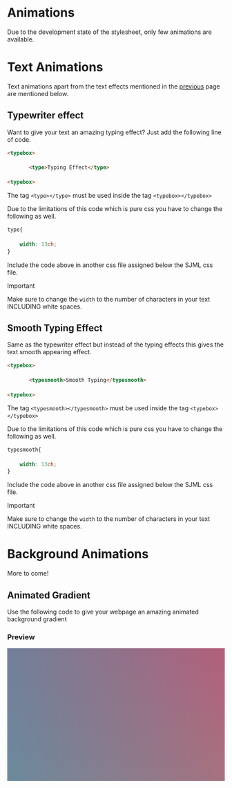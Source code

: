 # Animations

Due to the development state of the stylesheet, only few animations are available.

# Text Animations

Text animations apart from the text effects mentioned in the [previous](text_effects.md) page are mentioned below.

## Typewriter effect

Want to give your text an amazing typing effect? Just add the following line of code.

```html
<typebox>

       <type>Typing Effect</type>

<typebox>
```

The tag `<type></type>` must be used inside the tag `<typebox></typebox>`

Due to the limitations of this code which is pure css you have to change the following as well.

```css
type{

    width: 13ch;
}
```

Include the code above in another css file assigned below the SJML css file.

> [!IMPORTANT]
> Make sure to change the `width` to the number of characters in your text INCLUDING white spaces.


## Smooth Typing Effect

Same as the typewriter effect but instead of the typing effects this gives the text smooth appearing effect.

```html
<typebox>

       <typesmooth>Smooth Typing</typesmooth>

<typebox>
```

The tag `<typesmooth></typesmooth>` must be used inside the tag `<typebox></typebox>`

Due to the limitations of this code which is pure css you have to change the following as well.

```css
typesmooth{

    width: 13ch;
}
```

Include the code above in another css file assigned below the SJML css file.

> [!IMPORTANT]
> Make sure to change the `width` to the number of characters in your text INCLUDING white spaces.


# Background Animations

More to come! 

## Animated Gradient

Use the following code to give your webpage an amazing animated background gradient

### Preview
![Gradient Animation Preview](gr.png)
